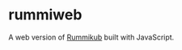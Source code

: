 # rummiweb

A web version of [Rummikub](https://en.wikipedia.org/wiki/rummikub) built with JavaScript.